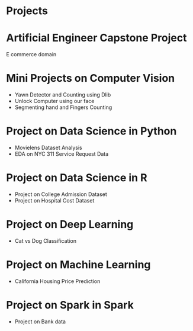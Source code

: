# Projects
# Artificial Engineer Capstone Project
E commerce domain
# Mini Projects on Computer Vision
- Yawn Detector and Counting using Dlib
- Unlock Computer using our face
- Segmenting hand and Fingers Counting
# Project on Data Science in Python
- Movielens Dataset Analysis
- EDA on NYC 311 Service Request Data
# Project on Data Science in R
- Project on College Admission Dataset
- Project on Hospital Cost Dataset
# Project on Deep Learning
- Cat vs Dog Classification
# Project on Machine Learning
- California Housing Price Prediction
# Project on Spark in Spark
- Project on Bank data 
